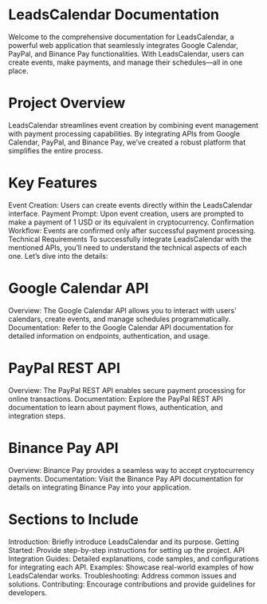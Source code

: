 # LeadsCalendar Documentation
Welcome to the comprehensive documentation for LeadsCalendar, a powerful web application that seamlessly integrates Google Calendar, PayPal, and Binance Pay functionalities. With LeadsCalendar, users can create events, make payments, and manage their schedules—all in one place.

# Project Overview
LeadsCalendar streamlines event creation by combining event management with payment processing capabilities. By integrating APIs from Google Calendar, PayPal, and Binance Pay, we’ve created a robust platform that simplifies the entire process.

# Key Features
Event Creation: Users can create events directly within the LeadsCalendar interface.
Payment Prompt: Upon event creation, users are prompted to make a payment of 1 USD or its equivalent in cryptocurrency.
Confirmation Workflow: Events are confirmed only after successful payment processing.
Technical Requirements
To successfully integrate LeadsCalendar with the mentioned APIs, you’ll need to understand the technical aspects of each one. Let’s dive into the details:

# Google Calendar API
Overview: The Google Calendar API allows you to interact with users’ calendars, create events, and manage schedules programmatically.
Documentation: Refer to the Google Calendar API documentation for detailed information on endpoints, authentication, and usage.

# PayPal REST API
Overview: The PayPal REST API enables secure payment processing for online transactions.
Documentation: Explore the PayPal REST API documentation to learn about payment flows, authentication, and integration steps.

# Binance Pay API
Overview: Binance Pay provides a seamless way to accept cryptocurrency payments.
Documentation: Visit the Binance Pay API documentation for details on integrating Binance Pay into your application.

# Sections to Include
Introduction: Briefly introduce LeadsCalendar and its purpose.
Getting Started: Provide step-by-step instructions for setting up the project.
API Integration Guides: Detailed explanations, code samples, and configurations for integrating each API.
Examples: Showcase real-world examples of how LeadsCalendar works.
Troubleshooting: Address common issues and solutions.
Contributing: Encourage contributions and provide guidelines for developers.